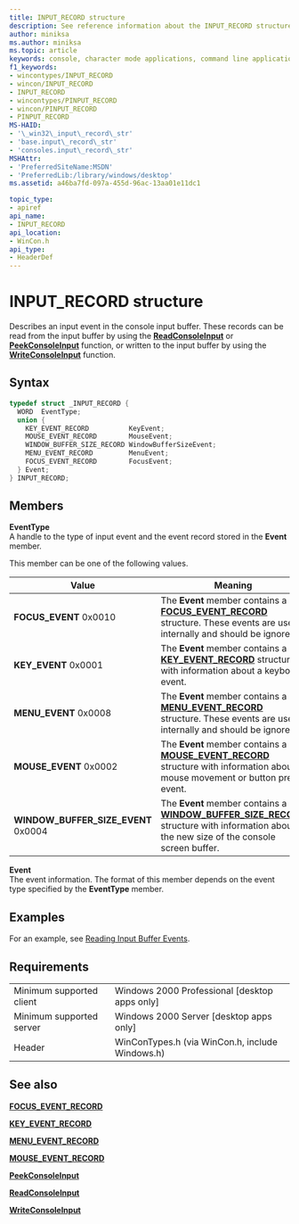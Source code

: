 ```yaml
---
title: INPUT_RECORD structure
description: See reference information about the INPUT_RECORD structure, which describes an input event in the console input buffer.
author: miniksa
ms.author: miniksa
ms.topic: article
keywords: console, character mode applications, command line applications, terminal applications, console api
f1_keywords:
- wincontypes/INPUT_RECORD
- wincon/INPUT_RECORD
- INPUT_RECORD
- wincontypes/PINPUT_RECORD
- wincon/PINPUT_RECORD
- PINPUT_RECORD
MS-HAID:
- '\_win32\_input\_record\_str'
- 'base.input\_record\_str'
- 'consoles.input\_record\_str'
MSHAttr:
- 'PreferredSiteName:MSDN'
- 'PreferredLib:/library/windows/desktop'
ms.assetid: a46ba7fd-097a-455d-96ac-13aa01e11dc1

topic_type:
- apiref
api_name:
- INPUT_RECORD
api_location:
- WinCon.h
api_type:
- HeaderDef
---
```


# INPUT\_RECORD structure

Describes an input event in the console input buffer. These records can be read from the input buffer by using the [**ReadConsoleInput**](readconsoleinput.md) or [**PeekConsoleInput**](peekconsoleinput.md) function, or written to the input buffer by using the [**WriteConsoleInput**](writeconsoleinput.md) function.

## Syntax

```C
typedef struct _INPUT_RECORD {
  WORD  EventType;
  union {
    KEY_EVENT_RECORD          KeyEvent;
    MOUSE_EVENT_RECORD        MouseEvent;
    WINDOW_BUFFER_SIZE_RECORD WindowBufferSizeEvent;
    MENU_EVENT_RECORD         MenuEvent;
    FOCUS_EVENT_RECORD        FocusEvent;
  } Event;
} INPUT_RECORD;
```

## Members

**EventType**  
A handle to the type of input event and the event record stored in the **Event** member.

This member can be one of the following values.

| Value | Meaning |
|-|-|
| **FOCUS_EVENT** 0x0010 | The **Event** member contains a **[FOCUS_EVENT_RECORD](focus-event-record-str.md)** structure. These events are used internally and should be ignored. |
| **KEY_EVENT** 0x0001 | The **Event** member contains a **[KEY_EVENT_RECORD](key-event-record-str.md)** structure with information about a keyboard event. |
| **MENU_EVENT** 0x0008 | The **Event** member contains a **[MENU_EVENT_RECORD](menu-event-record-str.md)** structure. These events are used internally and should be ignored. |
| **MOUSE_EVENT** 0x0002 | The **Event** member contains a **[MOUSE_EVENT_RECORD](mouse-event-record-str.md)** structure with information about a mouse movement or button press event. |
| **WINDOW_BUFFER_SIZE_EVENT** 0x0004 | The **Event** member contains a **[WINDOW_BUFFER_SIZE_RECORD](window-buffer-size-record-str.md)** structure with information about the new size of the console screen buffer. |

**Event**  
The event information. The format of this member depends on the event type specified by the **EventType** member.

## Examples

For an example, see [Reading Input Buffer Events](reading-input-buffer-events.md).

## Requirements

| | |
|-|-|
| Minimum supported client | Windows 2000 Professional \[desktop apps only\] |
| Minimum supported server | Windows 2000 Server \[desktop apps only\] |
| Header | WinConTypes.h (via WinCon.h, include Windows.h) |

## See also

[**FOCUS\_EVENT\_RECORD**](focus-event-record-str.md)

[**KEY\_EVENT\_RECORD**](key-event-record-str.md)

[**MENU\_EVENT\_RECORD**](menu-event-record-str.md)

[**MOUSE\_EVENT\_RECORD**](mouse-event-record-str.md)

[**PeekConsoleInput**](peekconsoleinput.md)

[**ReadConsoleInput**](readconsoleinput.md)

[**WriteConsoleInput**](writeconsoleinput.md)
